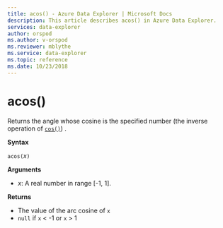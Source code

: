 ```yaml
---
title: acos() - Azure Data Explorer | Microsoft Docs
description: This article describes acos() in Azure Data Explorer.
services: data-explorer
author: orspod
ms.author: v-orspod
ms.reviewer: mblythe
ms.service: data-explorer
ms.topic: reference
ms.date: 10/23/2018
---
```

# acos()

Returns the angle whose cosine is the specified number (the inverse operation of [`cos()`](cosfunction.md)) .

**Syntax**

`acos(`*x*`)`

**Arguments**

* *x*: A real number in range [-1, 1].

**Returns**

* The value of the arc cosine of `x`
* `null` if `x` < -1 or `x` > 1